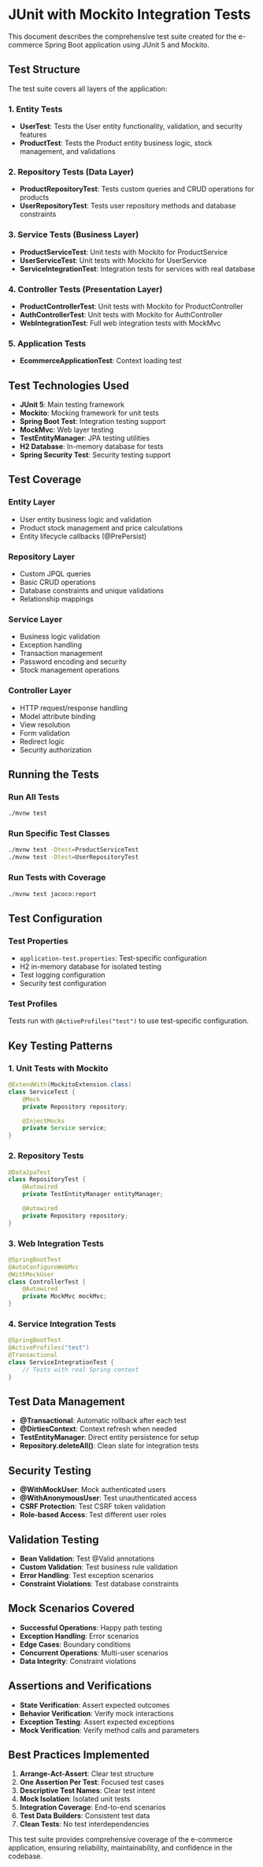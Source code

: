 # JUnit with Mockito Integration Tests

This document describes the comprehensive test suite created for the e-commerce Spring Boot application using JUnit 5 and Mockito.

## Test Structure

The test suite covers all layers of the application:

### 1. Entity Tests

- **UserTest**: Tests the User entity functionality, validation, and security features
- **ProductTest**: Tests the Product entity business logic, stock management, and validations

### 2. Repository Tests (Data Layer)

- **ProductRepositoryTest**: Tests custom queries and CRUD operations for products
- **UserRepositoryTest**: Tests user repository methods and database constraints

### 3. Service Tests (Business Layer)

- **ProductServiceTest**: Unit tests with Mockito for ProductService
- **UserServiceTest**: Unit tests with Mockito for UserService
- **ServiceIntegrationTest**: Integration tests for services with real database

### 4. Controller Tests (Presentation Layer)

- **ProductControllerTest**: Unit tests with Mockito for ProductController
- **AuthControllerTest**: Unit tests with Mockito for AuthController
- **WebIntegrationTest**: Full web integration tests with MockMvc

### 5. Application Tests

- **EcommerceApplicationTest**: Context loading test

## Test Technologies Used

- **JUnit 5**: Main testing framework
- **Mockito**: Mocking framework for unit tests
- **Spring Boot Test**: Integration testing support
- **MockMvc**: Web layer testing
- **TestEntityManager**: JPA testing utilities
- **H2 Database**: In-memory database for tests
- **Spring Security Test**: Security testing support

## Test Coverage

### Entity Layer

- User entity business logic and validation
- Product stock management and price calculations
- Entity lifecycle callbacks (@PrePersist)

### Repository Layer

- Custom JPQL queries
- Basic CRUD operations
- Database constraints and unique validations
- Relationship mappings

### Service Layer

- Business logic validation
- Exception handling
- Transaction management
- Password encoding and security
- Stock management operations

### Controller Layer

- HTTP request/response handling
- Model attribute binding
- View resolution
- Form validation
- Redirect logic
- Security authorization

## Running the Tests

### Run All Tests

```bash
./mvnw test
```

### Run Specific Test Classes

```bash
./mvnw test -Dtest=ProductServiceTest
./mvnw test -Dtest=UserRepositoryTest
```

### Run Tests with Coverage

```bash
./mvnw test jacoco:report
```

## Test Configuration

### Test Properties

- `application-test.properties`: Test-specific configuration
- H2 in-memory database for isolated testing
- Test logging configuration
- Security test configuration

### Test Profiles

Tests run with `@ActiveProfiles("test")` to use test-specific configuration.

## Key Testing Patterns

### 1. Unit Tests with Mockito

```java
@ExtendWith(MockitoExtension.class)
class ServiceTest {
    @Mock
    private Repository repository;

    @InjectMocks
    private Service service;
}
```

### 2. Repository Tests

```java
@DataJpaTest
class RepositoryTest {
    @Autowired
    private TestEntityManager entityManager;

    @Autowired
    private Repository repository;
}
```

### 3. Web Integration Tests

```java
@SpringBootTest
@AutoConfigureWebMvc
@WithMockUser
class ControllerTest {
    @Autowired
    private MockMvc mockMvc;
}
```

### 4. Service Integration Tests

```java
@SpringBootTest
@ActiveProfiles("test")
@Transactional
class ServiceIntegrationTest {
    // Tests with real Spring context
}
```

## Test Data Management

- **@Transactional**: Automatic rollback after each test
- **@DirtiesContext**: Context refresh when needed
- **TestEntityManager**: Direct entity persistence for setup
- **Repository.deleteAll()**: Clean slate for integration tests

## Security Testing

- **@WithMockUser**: Mock authenticated users
- **@WithAnonymousUser**: Test unauthenticated access
- **CSRF Protection**: Test CSRF token validation
- **Role-based Access**: Test different user roles

## Validation Testing

- **Bean Validation**: Test @Valid annotations
- **Custom Validation**: Test business rule validation
- **Error Handling**: Test exception scenarios
- **Constraint Violations**: Test database constraints

## Mock Scenarios Covered

- **Successful Operations**: Happy path testing
- **Exception Handling**: Error scenarios
- **Edge Cases**: Boundary conditions
- **Concurrent Operations**: Multi-user scenarios
- **Data Integrity**: Constraint violations

## Assertions and Verifications

- **State Verification**: Assert expected outcomes
- **Behavior Verification**: Verify mock interactions
- **Exception Testing**: Assert expected exceptions
- **Mock Verification**: Verify method calls and parameters

## Best Practices Implemented

1. **Arrange-Act-Assert**: Clear test structure
2. **One Assertion Per Test**: Focused test cases
3. **Descriptive Test Names**: Clear test intent
4. **Mock Isolation**: Isolated unit tests
5. **Integration Coverage**: End-to-end scenarios
6. **Test Data Builders**: Consistent test data
7. **Clean Tests**: No test interdependencies

This test suite provides comprehensive coverage of the e-commerce application, ensuring reliability, maintainability, and confidence in the codebase.
